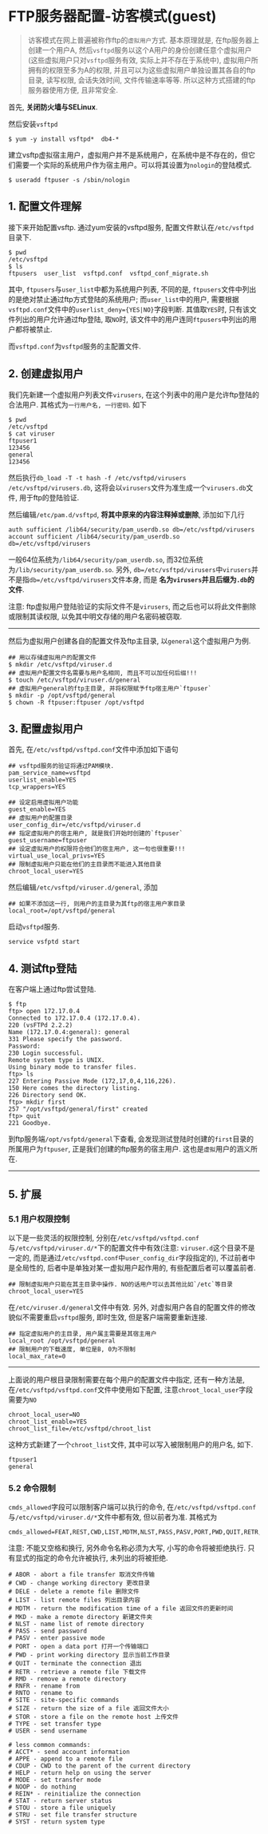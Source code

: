 # FTP服务器配置-访客模式(guest)

> 访客模式在网上普遍被称作ftp的`虚拟用户`方式. 基本原理就是, 在ftp服务器上创建一个用户A, 然后`vsftpd`服务以这个A用户的身份创建任意个虚拟用户(这些虚拟用户只对`vsftpd`服务有效, 实际上并不存在于系统中), 虚拟用户所拥有的权限至多为A的权限, 并且可以为这些虚拟用户单独设置其各自的ftp目录, 读写权限, 会话失效时间, 文件传输速率等等. 所以这种方式搭建的ftp服务器使用方便, 且非常安全.

首先, **关闭防火墙与SELinux**.

然后安装`vsftpd`

```
$ yum -y install vsftpd*  db4-*
```

建立vsftp虚拟宿主用户，虚拟用户并不是系统用户，在系统中是不存在的，但它们需要一个实际的系统用户作为宿主用户。可以将其设置为`nologin`的登陆模式.

```
$ useradd ftpuser -s /sbin/nologin
```

## 1. 配置文件理解

接下来开始配置vsftp. 通过yum安装的vsftpd服务, 配置文件默认在`/etc/vsftpd`目录下.

```
$ pwd
/etc/vsftpd
$ ls
ftpusers  user_list  vsftpd.conf  vsftpd_conf_migrate.sh
```

其中, `ftpusers`与`user_list`中都为系统用户列表, 不同的是, `ftpusers`文件中列出的是绝对禁止通过ftp方式登陆的系统用户; 而`user_list`中的用户, 需要根据`vsftpd.conf`文件中的`userlist_deny={YES|NO}`字段判断. 其值取`YES`时, 只有该文件列出的用户允许通过ftp登陆, 取`NO`时, 该文件中的用户连同`ftpusers`中列出的用户都将被禁止.

而`vsftpd.conf`为`vsftpd`服务的主配置文件.

## 2. 创建虚拟用户

我们先新建一个虚拟用户列表文件`virusers`, 在这个列表中的用户是允许ftp登陆的合法用户. 其格式为`一行用户名, 一行密码`. 如下

```
$ pwd
/etc/vsftpd
$ cat viruser
ftpuser1
123456
general
123456
```

然后执行`db_load -T -t hash -f /etc/vsftpd/virusers /etc/vsftpd/virusers.db`, 这将会以`virusers`文件为准生成一个`virusers.db`文件, 用于ftp的登陆验证.

然后编辑`/etc/pam.d/vsftpd`, **将其中原来的内容注释掉或删除**, 添加如下几行

```
auth sufficient /lib64/security/pam_userdb.so db=/etc/vsftpd/virusers
account sufficient /lib64/security/pam_userdb.so db=/etc/vsftpd/virusers
```

一般64位系统为`/lib64/security/pam_userdb.so`, 而32位系统为`/lib/security/pam_userdb.so`. 另外, `db=/etc/vsftpd/virusers`中`virusers`并不是指`db=/etc/vsftpd/virusers`文件本身, 而是 **名为`virusers`并且后缀为`.db`的文件**.

注意: ftp虚拟用户登陆验证的实际文件不是`virusers`, 而之后也可以将此文件删除或限制其读权限, 以免其中明文存储的用户名密码被窃取.

------

然后为虚拟用户创建各自的配置文件及ftp主目录, 以`general`这个虚拟用户为例.

```
## 用以存储虚拟用户的配置文件
$ mkdir /etc/vsftpd/viruser.d
## 虚拟用户配置文件名需要与用户名相同, 而且不可以加任何后缀!!!
$ touch /etc/vsftpd/viruser.d/general
## 虚拟用户general的ftp主目录, 并将权限赋予ftp宿主用户`ftpuser`
$ mkdir -p /opt/vsftpd/general
$ chown -R ftpuser:ftpuser /opt/vsftpd
```

## 3. 配置虚拟用户

首先, 在`/etc/vsftpd/vsftpd.conf`文件中添加如下语句

```
## vsftpd服务的验证将通过PAM模块.
pam_service_name=vsftpd
userlist_enable=YES
tcp_wrappers=YES

## 设定启用虚拟用户功能
guest_enable=YES
## 虚拟用户的配置目录
user_config_dir=/etc/vsftpd/viruser.d
## 指定虚拟用户的宿主用户, 就是我们开始时创建的`ftpuser`
guest_username=ftpuser
## 设定虚拟用户的权限符合他们的宿主用户, 这一句也很重要!!!
virtual_use_local_privs=YES
## 限制虚拟用户只能在他们的主目录而不能进入其他目录
chroot_local_user=YES
```

然后编辑`/etc/vsftpd/viruser.d/general`, 添加

```
## 如果不添加这一行, 则用户的主目录为其ftp的宿主用户家目录
local_root=/opt/vsftpd/general
```

启动`vsftpd`服务.

```
service vsfptd start
```

## 4. 测试ftp登陆

在客户端上通过ftp尝试登陆.

```
$ ftp
ftp> open 172.17.0.4
Connected to 172.17.0.4 (172.17.0.4).
220 (vsFTPd 2.2.2)
Name (172.17.0.4:general): general
331 Please specify the password.
Password:
230 Login successful.
Remote system type is UNIX.
Using binary mode to transfer files.
ftp> ls
227 Entering Passive Mode (172,17,0,4,116,226).
150 Here comes the directory listing.
226 Directory send OK.
ftp> mkdir first
257 "/opt/vsftpd/general/first" created
ftp> quit
221 Goodbye.
```

到ftp服务端`/opt/vsfptd/general`下查看, 会发现测试登陆时创建的`first`目录的所属用户为`ftpuser`, 正是我们创建的ftp服务的宿主用户. 这也是`虚拟`用户的涵义所在.

------

## 5. 扩展

### 5.1 用户权限控制

以下是一些灵活的权限控制, 分别在`/etc/vsftpd/vsftpd.conf`与`/etc/vsftpd/viruser.d/*`下的配置文件中有效(注意: `viruser.d`这个目录不是一定的, 而是通过`/etc/vsftpd.conf`中`user_config_dir`字段指定的), 不过前者中是全局性的, 后者中是单独对某一虚拟用户起作用的, 有些配置后者可以覆盖前者.

```
## 限制虚拟用户只能在其主目录中操作. NO的话用户可以去其他比如`/etc`等目录
chroot_local_user=YES
```

在`/etc/viruser.d/general`文件中有效. 另外, 对虚拟用户各自的配置文件的修改貌似不需要重启`vsftpd`服务, 即时生效, 但是客户端需要重新连接.

```
## 指定虚拟用户的主目录, 用户属主需要是其宿主用户
local_root /opt/vsftpd/general
## 限制用户的下载速度, 单位是B, 0为不限制
local_max_rate=0
```

------

上面说的用户根目录限制需要在每个用户的配置文件中指定, 还有一种方法是, 在`/etc/vsftpd/vsftpd.conf`文件中使用如下配置, 注意`chroot_local_user`字段需要为`NO`

```
chroot_local_user=NO
chroot_list_enable=YES
chroot_list_file=/etc/vsftpd/chroot_list
```

这种方式新建了一个`chroot_list`文件, 其中可以写入被限制用户的用户名, 如下.

```
ftpuser1
general
```

### 5.2 命令限制

`cmds_allowed`字段可以限制客户端可以执行的命令, 在`/etc/vsftpd/vsftpd.conf`与`/etc/vsftpd/viruser.d/*`文件中都有效, 但以前者为准. 其格式为

```
cmds_allowed=FEAT,REST,CWD,LIST,MDTM,NLST,PASS,PASV,PORT,PWD,QUIT,RETR,SIZE,STOR,TYPE,USER,ACCT,APPE,CDUP,HELP,MODE,NOOP,REIN,STAT,STOU,STRU,SYST,MKD
```

注意: 不能又空格和换行, 另外命令名称必须为大写, 小写的命令将被拒绝执行. 只有显式的指定的命令允许被执行, 未列出的将被拒绝.

```
# ABOR - abort a file transfer 取消文件传输
# CWD - change working directory 更改目录
# DELE - delete a remote file 删除文件
# LIST - list remote files 列出目录内容
# MDTM - return the modification time of a file 返回文件的更新时间
# MKD - make a remote directory 新建文件夹
# NLST - name list of remote directory
# PASS - send password
# PASV - enter passive mode
# PORT - open a data port 打开一个传输端口
# PWD - print working directory 显示当前工作目录
# QUIT - terminate the connection 退出
# RETR - retrieve a remote file 下载文件
# RMD - remove a remote directory
# RNFR - rename from
# RNTO - rename to
# SITE - site-specific commands
# SIZE - return the size of a file 返回文件大小
# STOR - store a file on the remote host 上传文件
# TYPE - set transfer type
# USER - send username

# less common commands:
# ACCT* - send account information
# APPE - append to a remote file
# CDUP - CWD to the parent of the current directory
# HELP - return help on using the server
# MODE - set transfer mode
# NOOP - do nothing
# REIN* - reinitialize the connection
# STAT - return server status
# STOU - store a file uniquely
# STRU - set file transfer structure
# SYST - return system type
```
